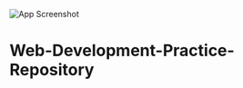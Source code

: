 ![App Screenshot](https://user-images.githubusercontent.com/74038190/243078834-72903324-cf57-4e90-80a6-ed3c9734e0ed.gif)
# Web-Development-Practice-Repository
